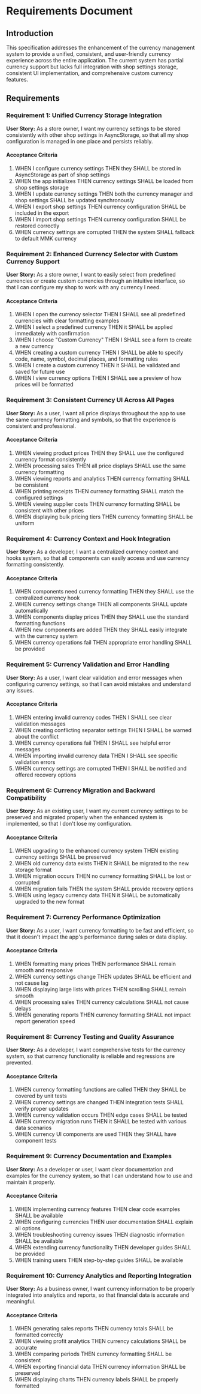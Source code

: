 # Requirements Document

## Introduction

This specification addresses the enhancement of the currency management system to provide a unified, consistent, and user-friendly currency experience across the entire application. The current system has partial currency support but lacks full integration with shop settings storage, consistent UI implementation, and comprehensive custom currency features.

## Requirements

### Requirement 1: Unified Currency Storage Integration

**User Story:** As a store owner, I want my currency settings to be stored consistently with other shop settings in AsyncStorage, so that all my shop configuration is managed in one place and persists reliably.

#### Acceptance Criteria

1. WHEN I configure currency settings THEN they SHALL be stored in AsyncStorage as part of shop settings
2. WHEN the app initializes THEN currency settings SHALL be loaded from shop settings storage
3. WHEN I update currency settings THEN both the currency manager and shop settings SHALL be updated synchronously
4. WHEN I export shop settings THEN currency configuration SHALL be included in the export
5. WHEN I import shop settings THEN currency configuration SHALL be restored correctly
6. WHEN currency settings are corrupted THEN the system SHALL fallback to default MMK currency

### Requirement 2: Enhanced Currency Selector with Custom Currency Support

**User Story:** As a store owner, I want to easily select from predefined currencies or create custom currencies through an intuitive interface, so that I can configure my shop to work with any currency I need.

#### Acceptance Criteria

1. WHEN I open the currency selector THEN I SHALL see all predefined currencies with clear formatting examples
2. WHEN I select a predefined currency THEN it SHALL be applied immediately with confirmation
3. WHEN I choose "Custom Currency" THEN I SHALL see a form to create a new currency
4. WHEN creating a custom currency THEN I SHALL be able to specify code, name, symbol, decimal places, and formatting rules
5. WHEN I create a custom currency THEN it SHALL be validated and saved for future use
6. WHEN I view currency options THEN I SHALL see a preview of how prices will be formatted

### Requirement 3: Consistent Currency UI Across All Pages

**User Story:** As a user, I want all price displays throughout the app to use the same currency formatting and symbols, so that the experience is consistent and professional.

#### Acceptance Criteria

1. WHEN viewing product prices THEN they SHALL use the configured currency format consistently
2. WHEN processing sales THEN all price displays SHALL use the same currency formatting
3. WHEN viewing reports and analytics THEN currency formatting SHALL be consistent
4. WHEN printing receipts THEN currency formatting SHALL match the configured settings
5. WHEN viewing supplier costs THEN currency formatting SHALL be consistent with other prices
6. WHEN displaying bulk pricing tiers THEN currency formatting SHALL be uniform

### Requirement 4: Currency Context and Hook Integration

**User Story:** As a developer, I want a centralized currency context and hooks system, so that all components can easily access and use currency formatting consistently.

#### Acceptance Criteria

1. WHEN components need currency formatting THEN they SHALL use the centralized currency hook
2. WHEN currency settings change THEN all components SHALL update automatically
3. WHEN components display prices THEN they SHALL use the standard formatting functions
4. WHEN new components are added THEN they SHALL easily integrate with the currency system
5. WHEN currency operations fail THEN appropriate error handling SHALL be provided

### Requirement 5: Currency Validation and Error Handling

**User Story:** As a user, I want clear validation and error messages when configuring currency settings, so that I can avoid mistakes and understand any issues.

#### Acceptance Criteria

1. WHEN entering invalid currency codes THEN I SHALL see clear validation messages
2. WHEN creating conflicting separator settings THEN I SHALL be warned about the conflict
3. WHEN currency operations fail THEN I SHALL see helpful error messages
4. WHEN importing invalid currency data THEN I SHALL see specific validation errors
5. WHEN currency settings are corrupted THEN I SHALL be notified and offered recovery options

### Requirement 6: Currency Migration and Backward Compatibility

**User Story:** As an existing user, I want my current currency settings to be preserved and migrated properly when the enhanced system is implemented, so that I don't lose my configuration.

#### Acceptance Criteria

1. WHEN upgrading to the enhanced currency system THEN existing currency settings SHALL be preserved
2. WHEN old currency data exists THEN it SHALL be migrated to the new storage format
3. WHEN migration occurs THEN no currency formatting SHALL be lost or corrupted
4. WHEN migration fails THEN the system SHALL provide recovery options
5. WHEN using legacy currency data THEN it SHALL be automatically upgraded to the new format

### Requirement 7: Currency Performance Optimization

**User Story:** As a user, I want currency formatting to be fast and efficient, so that it doesn't impact the app's performance during sales or data display.

#### Acceptance Criteria

1. WHEN formatting many prices THEN performance SHALL remain smooth and responsive
2. WHEN currency settings change THEN updates SHALL be efficient and not cause lag
3. WHEN displaying large lists with prices THEN scrolling SHALL remain smooth
4. WHEN processing sales THEN currency calculations SHALL not cause delays
5. WHEN generating reports THEN currency formatting SHALL not impact report generation speed

### Requirement 8: Currency Testing and Quality Assurance

**User Story:** As a developer, I want comprehensive tests for the currency system, so that currency functionality is reliable and regressions are prevented.

#### Acceptance Criteria

1. WHEN currency formatting functions are called THEN they SHALL be covered by unit tests
2. WHEN currency settings are changed THEN integration tests SHALL verify proper updates
3. WHEN currency validation occurs THEN edge cases SHALL be tested
4. WHEN currency migration runs THEN it SHALL be tested with various data scenarios
5. WHEN currency UI components are used THEN they SHALL have component tests

### Requirement 9: Currency Documentation and Examples

**User Story:** As a developer or user, I want clear documentation and examples for the currency system, so that I can understand how to use and maintain it properly.

#### Acceptance Criteria

1. WHEN implementing currency features THEN clear code examples SHALL be available
2. WHEN configuring currencies THEN user documentation SHALL explain all options
3. WHEN troubleshooting currency issues THEN diagnostic information SHALL be available
4. WHEN extending currency functionality THEN developer guides SHALL be provided
5. WHEN training users THEN step-by-step guides SHALL be available

### Requirement 10: Currency Analytics and Reporting Integration

**User Story:** As a business owner, I want currency information to be properly integrated into analytics and reports, so that financial data is accurate and meaningful.

#### Acceptance Criteria

1. WHEN generating sales reports THEN currency totals SHALL be formatted correctly
2. WHEN viewing profit analytics THEN currency calculations SHALL be accurate
3. WHEN comparing periods THEN currency formatting SHALL be consistent
4. WHEN exporting financial data THEN currency information SHALL be preserved
5. WHEN displaying charts THEN currency labels SHALL be properly formatted
